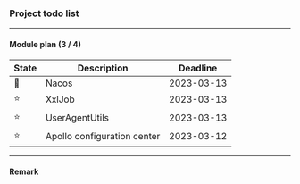 ### Project todo list

---
#### Module plan (3 / 4)

| State | Description                 | Deadline   |
| ----- | --------------------------- | ---------- |
| 🚀     | Nacos                       | 2023-03-13 |
| ⭐️  | XxlJob                      | 2023-03-13 |
| ⭐️  | UserAgentUtils              | 2023-03-13 |
| ⭐️  | Apollo configuration center | 2023-03-12 |

---

#### Remark
